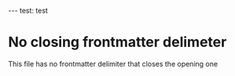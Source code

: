 ---<!--markdownlint-disable-->
test: test

# No closing frontmatter delimeter

This file has no frontmatter delimiter that closes the opening one

